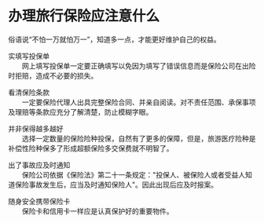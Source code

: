 # 办理旅行保险应注意什么  

俗语说“不怕一万就怕万一”，知道多一点，才能更好维护自己的权益。  

实填写投保单  
&emsp;&emsp;网上填写投保单一定要正确填写以免因为填写了错误信息而是保险公司在出险时拒赔，造成不必要的损失。  

看清保险条款  
&emsp;&emsp;一定要保险代理人出具完整保险合同、并亲自阅读。对不责任范围、承保事项及理赔等条款应充分了解清楚，防止模糊字眼。  

并非保得越多越好  
&emsp;&emsp;选择一定数量的保险险种投保，自然有了更多的保障，但是，旅游医疗险种是补偿性险种保多了形成超额保险多交保费就不明智了。  

出了事故应及时通知  
&emsp;&emsp;保险公司依据《保险法》第二十一条规定："投保人、被保险人或者受益人知道保险事故发生后，应当及时通知保险人"。因此出现后应及时报案。  

随身安全携带保险卡  
&emsp;&emsp;保险卡和信用卡一样应是认真保护好的重要物件。  

